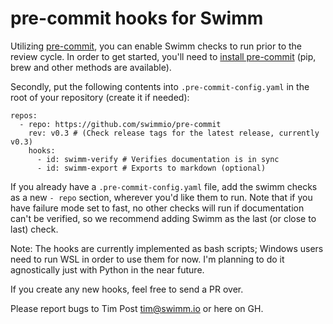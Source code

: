 # pre-commit hooks for Swimm

Utilizing [pre-commit](https://pre-commit.com/), you can enable Swimm checks to run prior to the review cycle. In order to get started, you'll need to [install pre-commit](https://pre-commit.com/#install) (pip, brew and other methods are available). 

Secondly, put the following contents into `.pre-commit-config.yaml` in the root of your repository (create it if needed):

```
repos:
  - repo: https://github.com/swimmio/pre-commit
    rev: v0.3 # (Check release tags for the latest release, currently v0.3)
    hooks:
      - id: swimm-verify # Verifies documentation is in sync
      - id: swimm-export # Exports to markdown (optional)
```

If you already have a `.pre-commit-config.yaml` file, add the swimm checks as a new `- repo` section, wherever you'd like them to run. Note that if you have failure mode set to fast, no other checks will run if documentation can't be verified, so we recommend adding Swimm as the last (or close to last) check. 

Note: The hooks are currently implemented as bash scripts; Windows users need to run WSL in order to use them for now. I'm planning to do it agnostically just with Python in the near future.

If you create any new hooks, feel free to send a PR over.

Please report bugs to Tim Post <tim@swimm.io> or here on GH. 

